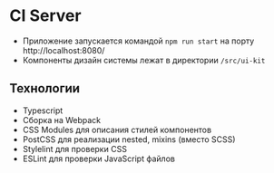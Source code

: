 # CI Server

* Приложение запускается командой `npm run start` на порту http://localhost:8080/
* Компоненты дизайн системы лежат в директории `/src/ui-kit`

## Технологии

* Typescript
* Сборка на Webpack
* CSS Modules для описания стилей компонентов
* PostCSS для реализации nested, mixins (вместо SCSS)
* Stylelint для проверки CSS
* ESLint для проверки JavaScript файлов
